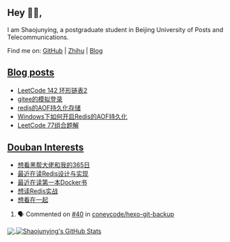 ## Hey 👋🏻,

I am Shaojunying, a postgraduate student in Beijing University of Posts and Telecommunications.

Find me on: [GitHub](https://github.com/shaojunying) | [Zhihu](https://www.zhihu.com/people/shaojunying) | [Blog](https://shaojunying.github.io/)

## <a href="https://shaojunying.github.io/" target="_blank">Blog posts</a>
<!-- BLOG-POST-LIST:START -->
- [LeetCode 142 环形链表2](https://shaojunying.github.io/2020/10/10/LeetCode-142-%E7%8E%AF%E5%BD%A2%E9%93%BE%E8%A1%A82/)
- [gitee的模拟登录](https://shaojunying.github.io/2020/10/07/gitee%E7%9A%84%E6%A8%A1%E6%8B%9F%E7%99%BB%E5%BD%95/)
- [redis的AOF持久化存储](https://shaojunying.github.io/2020/10/06/redis%E7%9A%84AOF%E6%8C%81%E4%B9%85%E5%8C%96%E5%AD%98%E5%82%A8/)
- [Windows下如何开启Redis的AOF持久化](https://shaojunying.github.io/2020/10/06/Windows%E4%B8%8B%E5%A6%82%E4%BD%95%E5%BC%80%E5%90%AFRedis%E7%9A%84AOF%E6%8C%81%E4%B9%85%E5%8C%96/)
- [LeetCode 77组合题解](https://shaojunying.github.io/2020/09/08/LeetCode-77%E7%BB%84%E5%90%88%E9%A2%98%E8%A7%A3/)
<!-- BLOG-POST-LIST:END -->

## <a href="https://www.douban.com/people/155360876/" target="_blank">Douban Interests</a>
<!-- douban:START -->
- [想看黑帮大佬和我的365日](http://movie.douban.com/subject/34968329/)
- [最近在读Redis设计与实现](https://book.douban.com/subject/25900156/)
- [最近在读第一本Docker书](https://book.douban.com/subject/26285268/)
- [想读Redis实战](https://book.douban.com/subject/26612779/)
- [想看在一起](http://movie.douban.com/subject/34991672/)
<!-- douban:END -->

<!--START_SECTION:activity-->
1. 🗣 Commented on [#40](https://github.com/coneycode/hexo-git-backup/issues/40) in [coneycode/hexo-git-backup](https://github.com/coneycode/hexo-git-backup)
<!--END_SECTION:activity-->


<a href="https://github.com/shaojunying">
  <img align="center" src="https://github-readme-stats.codestackr.vercel.app/api/top-langs/?username=shaojunying&hide=css,html" />
</a>

<a href="https://github.com/shaojunying">
  <img align="center" src="https://github-readme-stats.codestackr.vercel.app/api?username=shaojunying&show_icons=true" alt="Shaojunying's GitHub Stats" />
</a>
